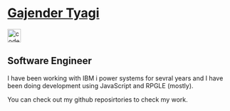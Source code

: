 # [Gajender Tyagi](https://sagartyagi121.github.io) 

<a href="https://dev.to/sagartyagi121">
  <img src="https://d2fltix0v2e0sb.cloudfront.net/dev-badge.svg" alt="codecommando's DEV Profile" height="30" width="30">
</a>

## Software Engineer 

I have been working with IBM i power systems for sevral years and I have been doing development using JavaScript and RPGLE (mostly).

You can check out my github reposirtories to check my work. 







